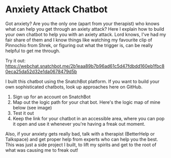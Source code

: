 # Anxiety Attack Chatbot
Got anxiety? Are you the only one (apart from your therapist) who knows what can help you get through an axiety attack? Here I explain how to build your own chatbot to help you with an axiety attack. Lord knows, I've had my fair share of them and I know things like watching my favourite clip of Pinnochio from Shrek, or figuring out what the trigger is, can be really helpful to get me through.

Try it out: https://webchat.snatchbot.me/2b1eaa89b7b96ad61c5d47fdbdd160eb1fbc80eca25da52d32e1da0678479d5b

I built this chatbot using the SnatchBot platform. If you want to build your own sophisticated chatbots, look up approaches here on GitHub.

1. Sign up for an account on SnatchBot
2. Map out the logic path for your chat bot. Here's the logic map of mine below (see image)
3. Test it out
4. Keep the link for your chatbot in an accessible area, where you can pop it open and use it whenever you're having a freak out moment.

Also, if your anxiety gets really bad, talk with a therapist (BetterHelp or Talkspace) and get proper help from experts who can help you the best. This was just a side project I built, to lift my spirits and get to the root of what was causing me to freak out!

